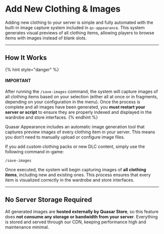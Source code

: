 # Add New Clothing & Images

Adding new clothing to your server is simple and fully automated with the built-in image capture system included in `qs-appearance`. This system generates visual previews of all clothing items, allowing players to browse items with images instead of blank slots.

***

## How It Works <a href="#basic-use-of-crafting" id="basic-use-of-crafting"></a>

{% hint style="danger" %}
#### **IMPORTANT**&#x20;

After running the `/save-images` command, the system will capture images of all clothing items based on your selection (either all at once or in fragments, depending on your configuration in the menu). Once the process is complete and all images have been generated, you **must restart your server or script** to ensure they are properly indexed and displayed in the wardrobe and store interfaces.
{% endhint %}

Quasar Appearance includes an automatic image generation tool that captures preview images of every clothing item in your server. This means you don’t need to manually upload or configure image files.

If you add custom clothing packs or new DLC content, simply use the following command in-game:

```
/save-images
```

Once executed, the system will begin capturing images of **all clothing items**, including new and existing ones. This process ensures that every item is visualized correctly in the wardrobe and store interfaces.

***

## No Server Storage Required

All generated images are **hosted externally by Quasar Store**, so this feature does **not consume any storage or bandwidth from your server**. Everything is stored and served through our CDN, keeping performance high and maintenance minimal.
